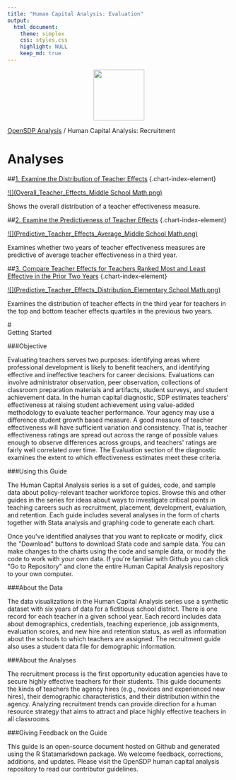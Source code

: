 ```yaml
---
title: "Human Capital Analysis: Evaluation"
output: 
  html_document:
    theme: simplex
    css: styles.css
    highlight: NULL
    keep_md: true
---
```


<div class="navbar navbar-default navbar-fixed-top" id="logo">
<div class="container">
<img src="OpenSDP-Banner_crimson.jpg" style="display: block; margin: 0 auto; height: 115px;">
</div>
</div>

[OpenSDP Analysis](http://opensdp.github.io./analysis)  /  Human Capital Analysis: Recruitment

# Analyses

##[1. Examine the Distribution of Teacher Effects](Distribution_of_Teacher_Effects.html) {.chart-index-element}

[![](Overall_Teacher_Effects_Middle School Math.png)](Distribution_of_Teacher_Effects.html)

Shows the overall distribution of a teacher effectiveness measure.

##[2. Examine the Predictiveness of Teacher Effects](Predictive_Teacher_Effects_Average.html) {.chart-index-element}

[![](Predictive_Teacher_Effects_Average_Middle School Math.png)](Predictive_Teacher_Effects_Average.html)

Examines whether two years of teacher effectiveness measures are predictive of average teacher effectiveness in a third year. 

##[3. Compare Teacher Effects for Teachers Ranked Most and Least Effective in the Prior Two Years](Predictive_Teacher_Effects_Distribution.html) {.chart-index-element}

[![](Predictive_Teacher_Effects_Distribution_Elementary School Math.png)](Predictive_Teacher_Effects_Distribution.html)

Examines the distribution of teacher effects in the third year for teachers in the top and bottom teacher effects quartiles in the previous two years. 


#<br style="clear:both">Getting Started

###Objective

Evaluating teachers serves two purposes: identifying areas where professional development is likely to benefit teachers, and identifying effective and ineffective teachers for career decisions. Evaluations can involve administrator observation, peer observation, collections of classroom preparation materials and artifacts, student surveys, and student achievement data. In the human capital diagnostic, SDP estimates teachers' effectiveness at raising student achievement using value-added methodology to evaluate teacher performance. Your agency may use a difference student growth based measure.  A good measure of teacher effectiveness will have sufficient variation and consistency. That is, teacher effectiveness ratings are spread out across the range of possible values enough to observe differences across groups, and teachers' ratings are fairly well correlated over time. The Evaluation section of the diagnostic examines the extent to which effectiveness estimates meet these criteria.

###Using this Guide

The Human Capital Analysis series is a set of guides, code, and sample data about policy-relevant teacher workforce topics. Browse this and other guides in the series for ideas about ways to investigate critical points in teaching careers such as recruitment, placement, development, evaluation, and retention. Each guide includes several analyses in the form of charts together with Stata analysis and graphing code to generate each chart.

Once you've identified analyses that you want to replicate or modify, click the "Download" buttons to download Stata code and sample data. You can make changes to the charts using the code and sample data, or modify the code to work with your own data. If you're familiar with Github you can click "Go to Repository" and clone the entire Human Capital Analysis repository to your own computer.

###About the Data

The data visualizations in the Human Capital Analysis series use a synthetic dataset with six years of data for a fictitious school district. There is one record for each teacher in a given school year. Each record includes data about demographics, credentials, teaching experience, job assignments, evaluation scores, and new hire and retention status, as well as information about the schools to which teachers are assigned. The recruitment guide also uses a student data file for demographic information.

###About the Analyses

The recruitment process is the first opportunity education agencies have to secure highly effective teachers for their students. This guide documents the kinds of teachers the agency hires (e.g., novices and experienced new hires), their demographic characteristics, and their distribution within the agency. Analyzing recruitment trends can provide direction for a human resource strategy that aims to attract and place highly effective teachers in all classrooms.

###Giving Feedback on the Guide

This guide is an open-source document hosted on Github and generated using the R Statamarkdown package. We welcome feedback, corrections, additions, and updates. Please visit the OpenSDP human capital analysis repository to read our contributor guidelines.
